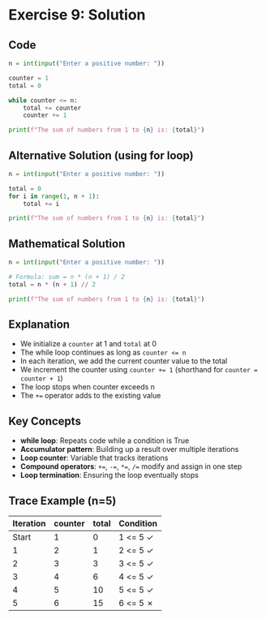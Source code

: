 # Exercise 9: Solution

## Code
```python
n = int(input("Enter a positive number: "))

counter = 1
total = 0

while counter <= n:
    total += counter
    counter += 1

print(f"The sum of numbers from 1 to {n} is: {total}")
```

## Alternative Solution (using for loop)
```python
n = int(input("Enter a positive number: "))

total = 0
for i in range(1, n + 1):
    total += i

print(f"The sum of numbers from 1 to {n} is: {total}")
```

## Mathematical Solution
```python
n = int(input("Enter a positive number: "))

# Formula: sum = n * (n + 1) / 2
total = n * (n + 1) // 2

print(f"The sum of numbers from 1 to {n} is: {total}")
```

## Explanation
- We initialize a `counter` at 1 and `total` at 0
- The while loop continues as long as `counter <= n`
- In each iteration, we add the current counter value to the total
- We increment the counter using `counter += 1` (shorthand for `counter = counter + 1`)
- The loop stops when counter exceeds n
- The `+=` operator adds to the existing value

## Key Concepts
- **while loop**: Repeats code while a condition is True
- **Accumulator pattern**: Building up a result over multiple iterations
- **Loop counter**: Variable that tracks iterations
- **Compound operators**: `+=`, `-=`, `*=`, `/=` modify and assign in one step
- **Loop termination**: Ensuring the loop eventually stops

## Trace Example (n=5)
| Iteration | counter | total | Condition |
|-----------|---------|-------|-----------|
| Start     | 1       | 0     | 1 <= 5 ✓  |
| 1         | 2       | 1     | 2 <= 5 ✓  |
| 2         | 3       | 3     | 3 <= 5 ✓  |
| 3         | 4       | 6     | 4 <= 5 ✓  |
| 4         | 5       | 10    | 5 <= 5 ✓  |
| 5         | 6       | 15    | 6 <= 5 ✗  |
